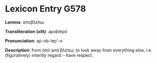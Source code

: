 # Lexicon Entry G578

**Lemma**: ἀποβλέπω

**Transliteration (xlit)**: apoblépō

**Pronunciation**: ap-ob-lep'-o

**Description**:
from ἀπό and βλέπω; to look away from everything else, i.e. (figuratively) intently regard:--have respect.
